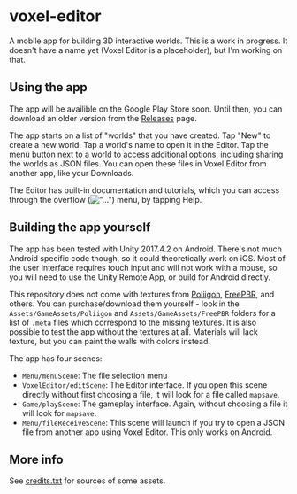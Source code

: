 # voxel-editor

A mobile app for building 3D interactive worlds. This is a work in progress. It doesn't have a name yet (Voxel Editor is a placeholder), but I'm working on that.

## Using the app

The app will be availible on the Google Play Store soon. Until then, you can download an older version from the [Releases](https://github.com/vanjac/voxel-editor/releases) page.

The app starts on a list of "worlds" that you have created. Tap "New" to create a new world. Tap a world's name to open it in the Editor. Tap the menu button next to a world to access additional options, including sharing the worlds as JSON files. You can open these files in Voxel Editor from another app, like your Downloads.

The Editor has built-in documentation and tutorials, which you can access through the overflow (!["..."](https://github.com/vanjac/voxel-editor/blob/master/Assets/VoxelEditor/GUI/dots-vertical.png)) menu, by tapping Help.

## Building the app yourself

The app has been tested with Unity 2017.4.2 on Android. There's not much Android specific code though, so it could theoretically work on iOS. Most of the user interface requires touch input and will not work with a mouse, so you will need to use the Unity Remote App, or build for Android directly.

This repository does not come with textures from [Poliigon](https://www.poliigon.com/), [FreePBR](https://freepbr.com/), and others. You can purchase/download them yourself - look in the `Assets/GameAssets/Poliigon` and `Assets/GameAssets/FreePBR` folders for a list of `.meta` files which correspond to the missing textures. It is also possible to test the app without the textures at all. Materials will lack texture, but you can paint the walls with colors instead.

The app has four scenes:

- `Menu/menuScene`: The file selection menu
- `VoxelEditor/editScene`: The Editor interface. If you open this scene directly without first choosing a file, it will look for a file called `mapsave`.
- `Game/playScene`: The gameplay interface. Again, without choosing a file it will look for `mapsave`.
- `Menu/fileReceiveScene`: This scene will launch if you try to open a JSON file from another app using Voxel Editor. This only works on Android.

## More info

See [credits.txt](https://github.com/vanjac/voxel-editor/blob/master/Assets/Menu/credits.txt) for sources of some assets.
